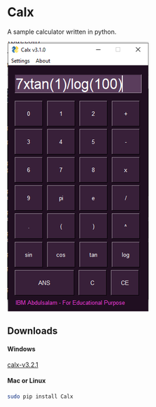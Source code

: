 # Calx
A sample calculator written in python.

![care](https://github.com/moriire/Calx/blob/master/assets/pycal.PNG)

## Downloads

#### Windows


[calx-v3.2.1](https://github.com/moriire/Calx/blob/master/calx-v3.2.1.exe)

#### Mac or Linux
```sh
sudo pip install Calx
```
